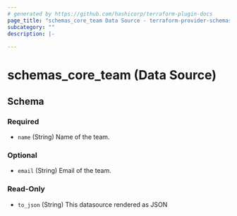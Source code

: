 ```yaml
---
# generated by https://github.com/hashicorp/terraform-plugin-docs
page_title: "schemas_core_team Data Source - terraform-provider-schemas"
subcategory: ""
description: |-
  
---
```


# schemas_core_team (Data Source)





<!-- schema generated by tfplugindocs -->
## Schema

### Required

- `name` (String) Name of the team.

### Optional

- `email` (String) Email of the team.

### Read-Only

- `to_json` (String) This datasource rendered as JSON


